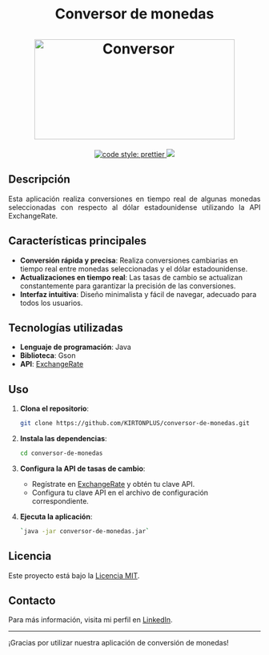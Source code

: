 <div align="center"> 
<h1 align="center">
  Conversor de monedas
  <br />
  <br />
  <a>
    <img src="https://github.com/KIRTONPLUS/conversor-de-monedas/blob/main/conversor-monedas.jpg" width="400" height="200" alt="Conversor">
  </a>
</h1>
</div>

<p align="center">
  <a href="https://github.com/prettier/prettier">
    <img alt="code style: prettier" src="https://img.shields.io/badge/code_style-prettier-ff69b4.svg">
  </a>
  <a href="#license">
    <img src="https://img.shields.io/github/license/sourcerer-io/hall-of-fame.svg?colorB=ff0000">
  </a>
</p>

## Descripción

<p align="justify">
  Esta aplicación realiza conversiones en tiempo real de algunas monedas seleccionadas con respecto al dólar estadounidense utilizando la API ExchangeRate.
</p>

## Características principales

- **Conversión rápida y precisa**: Realiza conversiones cambiarias en tiempo real entre monedas seleccionadas y el dólar estadounidense.
- **Actualizaciones en tiempo real**: Las tasas de cambio se actualizan constantemente para garantizar la precisión de las conversiones.
- **Interfaz intuitiva**: Diseño minimalista y fácil de navegar, adecuado para todos los usuarios.

## Tecnologías utilizadas

- **Lenguaje de programación**: Java
- **Biblioteca**: Gson
- **API**: [ExchangeRate](https://www.exchangerate-api.com)

## Uso

1. **Clona el repositorio**:
    ```bash
    git clone https://github.com/KIRTONPLUS/conversor-de-monedas.git
    ```
2. **Instala las dependencias**:
    ```bash
    cd conversor-de-monedas
    ```
3. **Configura la API de tasas de cambio**:
    - Regístrate en [ExchangeRate](https://www.exchangerate-api.com) y obtén tu clave API.
    - Configura tu clave API en el archivo de configuración correspondiente.

4. **Ejecuta la aplicación**:
    ```bash
    `java -jar conversor-de-monedas.jar`
    ```

## Licencia

Este proyecto está bajo la [Licencia MIT](LICENSE).

## Contacto

Para más información, visita mi perfil en [LinkedIn](https://www.linkedin.com/in/gerhardt-kirton-méndez-09b2a873).

---

¡Gracias por utilizar nuestra aplicación de conversión de monedas!
